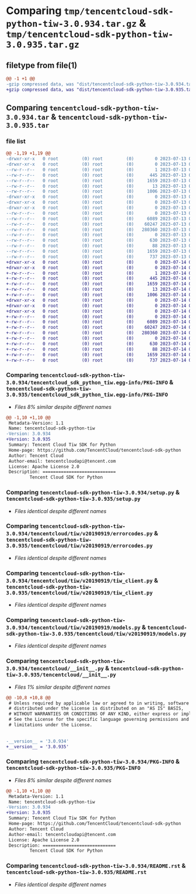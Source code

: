 # Comparing `tmp/tencentcloud-sdk-python-tiw-3.0.934.tar.gz` & `tmp/tencentcloud-sdk-python-tiw-3.0.935.tar.gz`

## filetype from file(1)

```diff
@@ -1 +1 @@
-gzip compressed data, was "dist/tencentcloud-sdk-python-tiw-3.0.934.tar", last modified: Thu Jul 13 00:36:00 2023, max compression
+gzip compressed data, was "dist/tencentcloud-sdk-python-tiw-3.0.935.tar", last modified: Fri Jul 14 00:40:57 2023, max compression
```

## Comparing `tencentcloud-sdk-python-tiw-3.0.934.tar` & `tencentcloud-sdk-python-tiw-3.0.935.tar`

### file list

```diff
@@ -1,19 +1,19 @@
-drwxr-xr-x   0 root         (0) root         (0)        0 2023-07-13 00:36:00.000000 tencentcloud-sdk-python-tiw-3.0.934/
-drwxr-xr-x   0 root         (0) root         (0)        0 2023-07-13 00:36:00.000000 tencentcloud-sdk-python-tiw-3.0.934/tencentcloud_sdk_python_tiw.egg-info/
--rw-r--r--   0 root         (0) root         (0)        1 2023-07-13 00:36:00.000000 tencentcloud-sdk-python-tiw-3.0.934/tencentcloud_sdk_python_tiw.egg-info/dependency_links.txt
--rw-r--r--   0 root         (0) root         (0)      445 2023-07-13 00:36:00.000000 tencentcloud-sdk-python-tiw-3.0.934/tencentcloud_sdk_python_tiw.egg-info/SOURCES.txt
--rw-r--r--   0 root         (0) root         (0)     1659 2023-07-13 00:36:00.000000 tencentcloud-sdk-python-tiw-3.0.934/tencentcloud_sdk_python_tiw.egg-info/PKG-INFO
--rw-r--r--   0 root         (0) root         (0)       13 2023-07-13 00:36:00.000000 tencentcloud-sdk-python-tiw-3.0.934/tencentcloud_sdk_python_tiw.egg-info/top_level.txt
--rw-r--r--   0 root         (0) root         (0)     1006 2023-07-13 00:36:00.000000 tencentcloud-sdk-python-tiw-3.0.934/setup.py
-drwxr-xr-x   0 root         (0) root         (0)        0 2023-07-13 00:36:00.000000 tencentcloud-sdk-python-tiw-3.0.934/tencentcloud/
-drwxr-xr-x   0 root         (0) root         (0)        0 2023-07-13 00:36:00.000000 tencentcloud-sdk-python-tiw-3.0.934/tencentcloud/tiw/
-drwxr-xr-x   0 root         (0) root         (0)        0 2023-07-13 00:36:00.000000 tencentcloud-sdk-python-tiw-3.0.934/tencentcloud/tiw/v20190919/
--rw-r--r--   0 root         (0) root         (0)        0 2023-07-13 00:36:00.000000 tencentcloud-sdk-python-tiw-3.0.934/tencentcloud/tiw/v20190919/__init__.py
--rw-r--r--   0 root         (0) root         (0)     6089 2023-07-13 00:36:00.000000 tencentcloud-sdk-python-tiw-3.0.934/tencentcloud/tiw/v20190919/errorcodes.py
--rw-r--r--   0 root         (0) root         (0)    60247 2023-07-13 00:36:00.000000 tencentcloud-sdk-python-tiw-3.0.934/tencentcloud/tiw/v20190919/tiw_client.py
--rw-r--r--   0 root         (0) root         (0)   280360 2023-07-13 00:36:00.000000 tencentcloud-sdk-python-tiw-3.0.934/tencentcloud/tiw/v20190919/models.py
--rw-r--r--   0 root         (0) root         (0)        0 2023-07-13 00:36:00.000000 tencentcloud-sdk-python-tiw-3.0.934/tencentcloud/tiw/__init__.py
--rw-r--r--   0 root         (0) root         (0)      630 2023-07-13 00:36:00.000000 tencentcloud-sdk-python-tiw-3.0.934/tencentcloud/__init__.py
--rw-r--r--   0 root         (0) root         (0)       88 2023-07-13 00:36:00.000000 tencentcloud-sdk-python-tiw-3.0.934/setup.cfg
--rw-r--r--   0 root         (0) root         (0)     1659 2023-07-13 00:36:00.000000 tencentcloud-sdk-python-tiw-3.0.934/PKG-INFO
--rw-r--r--   0 root         (0) root         (0)      737 2023-07-13 00:36:00.000000 tencentcloud-sdk-python-tiw-3.0.934/README.rst
+drwxr-xr-x   0 root         (0) root         (0)        0 2023-07-14 00:40:57.000000 tencentcloud-sdk-python-tiw-3.0.935/
+drwxr-xr-x   0 root         (0) root         (0)        0 2023-07-14 00:40:57.000000 tencentcloud-sdk-python-tiw-3.0.935/tencentcloud_sdk_python_tiw.egg-info/
+-rw-r--r--   0 root         (0) root         (0)        1 2023-07-14 00:40:57.000000 tencentcloud-sdk-python-tiw-3.0.935/tencentcloud_sdk_python_tiw.egg-info/dependency_links.txt
+-rw-r--r--   0 root         (0) root         (0)      445 2023-07-14 00:40:57.000000 tencentcloud-sdk-python-tiw-3.0.935/tencentcloud_sdk_python_tiw.egg-info/SOURCES.txt
+-rw-r--r--   0 root         (0) root         (0)     1659 2023-07-14 00:40:57.000000 tencentcloud-sdk-python-tiw-3.0.935/tencentcloud_sdk_python_tiw.egg-info/PKG-INFO
+-rw-r--r--   0 root         (0) root         (0)       13 2023-07-14 00:40:57.000000 tencentcloud-sdk-python-tiw-3.0.935/tencentcloud_sdk_python_tiw.egg-info/top_level.txt
+-rw-r--r--   0 root         (0) root         (0)     1006 2023-07-14 00:40:57.000000 tencentcloud-sdk-python-tiw-3.0.935/setup.py
+drwxr-xr-x   0 root         (0) root         (0)        0 2023-07-14 00:40:57.000000 tencentcloud-sdk-python-tiw-3.0.935/tencentcloud/
+drwxr-xr-x   0 root         (0) root         (0)        0 2023-07-14 00:40:57.000000 tencentcloud-sdk-python-tiw-3.0.935/tencentcloud/tiw/
+drwxr-xr-x   0 root         (0) root         (0)        0 2023-07-14 00:40:57.000000 tencentcloud-sdk-python-tiw-3.0.935/tencentcloud/tiw/v20190919/
+-rw-r--r--   0 root         (0) root         (0)        0 2023-07-14 00:40:57.000000 tencentcloud-sdk-python-tiw-3.0.935/tencentcloud/tiw/v20190919/__init__.py
+-rw-r--r--   0 root         (0) root         (0)     6089 2023-07-14 00:40:57.000000 tencentcloud-sdk-python-tiw-3.0.935/tencentcloud/tiw/v20190919/errorcodes.py
+-rw-r--r--   0 root         (0) root         (0)    60247 2023-07-14 00:40:57.000000 tencentcloud-sdk-python-tiw-3.0.935/tencentcloud/tiw/v20190919/tiw_client.py
+-rw-r--r--   0 root         (0) root         (0)   280360 2023-07-14 00:40:57.000000 tencentcloud-sdk-python-tiw-3.0.935/tencentcloud/tiw/v20190919/models.py
+-rw-r--r--   0 root         (0) root         (0)        0 2023-07-14 00:40:57.000000 tencentcloud-sdk-python-tiw-3.0.935/tencentcloud/tiw/__init__.py
+-rw-r--r--   0 root         (0) root         (0)      630 2023-07-14 00:40:57.000000 tencentcloud-sdk-python-tiw-3.0.935/tencentcloud/__init__.py
+-rw-r--r--   0 root         (0) root         (0)       88 2023-07-14 00:40:57.000000 tencentcloud-sdk-python-tiw-3.0.935/setup.cfg
+-rw-r--r--   0 root         (0) root         (0)     1659 2023-07-14 00:40:57.000000 tencentcloud-sdk-python-tiw-3.0.935/PKG-INFO
+-rw-r--r--   0 root         (0) root         (0)      737 2023-07-14 00:40:57.000000 tencentcloud-sdk-python-tiw-3.0.935/README.rst
```

### Comparing `tencentcloud-sdk-python-tiw-3.0.934/tencentcloud_sdk_python_tiw.egg-info/PKG-INFO` & `tencentcloud-sdk-python-tiw-3.0.935/tencentcloud_sdk_python_tiw.egg-info/PKG-INFO`

 * *Files 8% similar despite different names*

```diff
@@ -1,10 +1,10 @@
 Metadata-Version: 1.1
 Name: tencentcloud-sdk-python-tiw
-Version: 3.0.934
+Version: 3.0.935
 Summary: Tencent Cloud Tiw SDK for Python
 Home-page: https://github.com/TencentCloud/tencentcloud-sdk-python
 Author: Tencent Cloud
 Author-email: tencentcloudapi@tencent.com
 License: Apache License 2.0
 Description: ============================
         Tencent Cloud SDK for Python
```

### Comparing `tencentcloud-sdk-python-tiw-3.0.934/setup.py` & `tencentcloud-sdk-python-tiw-3.0.935/setup.py`

 * *Files identical despite different names*

### Comparing `tencentcloud-sdk-python-tiw-3.0.934/tencentcloud/tiw/v20190919/errorcodes.py` & `tencentcloud-sdk-python-tiw-3.0.935/tencentcloud/tiw/v20190919/errorcodes.py`

 * *Files identical despite different names*

### Comparing `tencentcloud-sdk-python-tiw-3.0.934/tencentcloud/tiw/v20190919/tiw_client.py` & `tencentcloud-sdk-python-tiw-3.0.935/tencentcloud/tiw/v20190919/tiw_client.py`

 * *Files identical despite different names*

### Comparing `tencentcloud-sdk-python-tiw-3.0.934/tencentcloud/tiw/v20190919/models.py` & `tencentcloud-sdk-python-tiw-3.0.935/tencentcloud/tiw/v20190919/models.py`

 * *Files identical despite different names*

### Comparing `tencentcloud-sdk-python-tiw-3.0.934/tencentcloud/__init__.py` & `tencentcloud-sdk-python-tiw-3.0.935/tencentcloud/__init__.py`

 * *Files 1% similar despite different names*

```diff
@@ -10,8 +10,8 @@
 # Unless required by applicable law or agreed to in writing, software
 # distributed under the License is distributed on an "AS IS" BASIS,
 # WITHOUT WARRANTIES OR CONDITIONS OF ANY KIND, either express or implied.
 # See the License for the specific language governing permissions and
 # limitations under the License.
 
 
-__version__ = '3.0.934'
+__version__ = '3.0.935'
```

### Comparing `tencentcloud-sdk-python-tiw-3.0.934/PKG-INFO` & `tencentcloud-sdk-python-tiw-3.0.935/PKG-INFO`

 * *Files 8% similar despite different names*

```diff
@@ -1,10 +1,10 @@
 Metadata-Version: 1.1
 Name: tencentcloud-sdk-python-tiw
-Version: 3.0.934
+Version: 3.0.935
 Summary: Tencent Cloud Tiw SDK for Python
 Home-page: https://github.com/TencentCloud/tencentcloud-sdk-python
 Author: Tencent Cloud
 Author-email: tencentcloudapi@tencent.com
 License: Apache License 2.0
 Description: ============================
         Tencent Cloud SDK for Python
```

### Comparing `tencentcloud-sdk-python-tiw-3.0.934/README.rst` & `tencentcloud-sdk-python-tiw-3.0.935/README.rst`

 * *Files identical despite different names*

